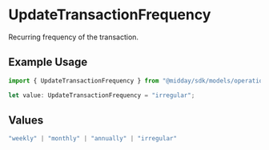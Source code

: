 # UpdateTransactionFrequency

Recurring frequency of the transaction.

## Example Usage

```typescript
import { UpdateTransactionFrequency } from "@midday/sdk/models/operations";

let value: UpdateTransactionFrequency = "irregular";
```

## Values

```typescript
"weekly" | "monthly" | "annually" | "irregular"
```